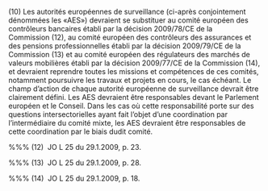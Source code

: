 (10) Les autorités européennes de surveillance (ci-après conjointement dénommées les «AES») devraient se substituer au comité européen des contrôleurs bancaires établi par la décision 2009/78/CE de la Commission (12), au comité européen des contrôleurs des assurances et des pensions professionnelles établi par la décision 2009/79/CE de la Commission (13) et au comité européen des régulateurs des marchés de valeurs mobilières établi par la décision 2009/77/CE de la Commission (14), et devraient reprendre toutes les missions et compétences de ces comités, notamment poursuivre les travaux et projets en cours, le cas échéant. Le champ d’action de chaque autorité européenne de surveillance devrait être clairement défini. Les AES devraient être responsables devant le Parlement européen et le Conseil. Dans les cas où cette responsabilité porte sur des questions intersectorielles ayant fait l’objet d’une coordination par l’intermédiaire du comité mixte, les AES devraient être responsables de cette coordination par le biais dudit comité.

%%% (12)  JO L 25 du 29.1.2009, p. 23.

%%% (13)  JO L 25 du 29.1.2009, p. 28.

%%% (14)  JO L 25 du 29.1.2009, p. 18.